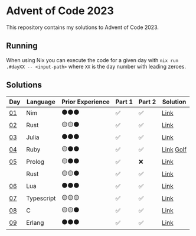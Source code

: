 # Advent of Code 2023

This repository contains my solutions to Advent of Code 2023.

## Running

When using Nix you can execute the code for a given day with `nix run .#dayXX -- <input-path>` where `XX` is the day number with leading zeroes.

## Solutions

| Day                                       | Language   | Prior Experience | Part 1 | Part 2 | Solution                                    |
| ----------------------------------------- | ---------- | ---------------- | ------ | ------ | ------------------------------------------- |
| [01](https://adventofcode.com/2023/day/1) | Nim        | ⚫⚫⚫           | ✅     | ✅     | [Link](day01/main.nim)                      |
| [02](https://adventofcode.com/2023/day/2) | Rust       | 🟡🟡⚫           | ✅     | ✅     | [Link](day02/src/main.rs)                   |
| [03](https://adventofcode.com/2023/day/3) | Julia      | ⚫⚫⚫           | ✅     | ✅     | [Link](day03/main.jl)                       |
| [04](https://adventofcode.com/2023/day/4) | Ruby       | 🟡⚫⚫           | ✅     | ✅     | [Link](day04/main.rb) [Golf](day04/golf.rb) |
| [05](https://adventofcode.com/2023/day/5) | Prolog     | 🟡⚫⚫           | ✅     | ❌     | [Link](day05/main.pl)                       |
|                                           | Rust       | 🟡🟡⚫           | ✅     | ✅     | [Link](day05-rs/src/main.rs)                |
| [06](https://adventofcode.com/2023/day/6) | Lua        | ⚫⚫⚫           | ✅     | ✅     | [Link](day06/main.lua)                      |
| [07](https://adventofcode.com/2023/day/7) | Typescript | 🟡🟡🟡           | ✅     | ✅     | [Link](day07/main.ts)                       |
| [08](https://adventofcode.com/2023/day/8) | C          | 🟡🟡⚫           | ✅     | ✅     | [Link](day08/src/)                          |
| [09](https://adventofcode.com/2023/day/9) | Erlang     | ⚫⚫⚫           | ✅     | ✅     | [Link](day09/main.escript)                  |
